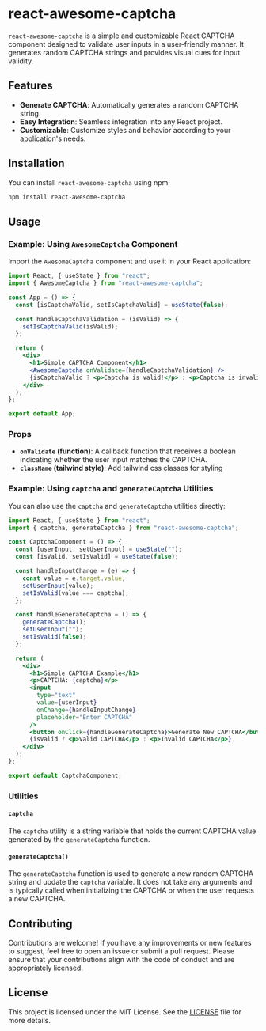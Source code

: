 # react-awesome-captcha

`react-awesome-captcha` is a simple and customizable React CAPTCHA component designed to validate user inputs in a user-friendly manner. It generates random CAPTCHA strings and provides visual cues for input validity.

## Features

- **Generate CAPTCHA**: Automatically generates a random CAPTCHA string.
- **Easy Integration**: Seamless integration into any React project.
- **Customizable**: Customize styles and behavior according to your application's needs.

## Installation

You can install `react-awesome-captcha` using npm:

```sh
npm install react-awesome-captcha
```

## Usage

### Example: Using `AwesomeCaptcha` Component

Import the `AwesomeCaptcha` component and use it in your React application:

```jsx
import React, { useState } from "react";
import { AwesomeCaptcha } from "react-awesome-captcha";

const App = () => {
  const [isCaptchaValid, setIsCaptchaValid] = useState(false);

  const handleCaptchaValidation = (isValid) => {
    setIsCaptchaValid(isValid);
  };

  return (
    <div>
      <h1>Simple CAPTCHA Component</h1>
      <AwesomeCaptcha onValidate={handleCaptchaValidation} />
      {isCaptchaValid ? <p>Captcha is valid!</p> : <p>Captcha is invalid!</p>}
    </div>
  );
};

export default App;
```

### Props

- **`onValidate` (function)**: A callback function that receives a boolean indicating whether the user input matches the CAPTCHA.
- **`className` (tailwind style)**: Add tailwind css classes for styling

### Example: Using `captcha` and `generateCaptcha` Utilities

You can also use the `captcha` and `generateCaptcha` utilities directly:

```jsx
import React, { useState } from "react";
import { captcha, generateCaptcha } from "react-awesome-captcha";

const CaptchaComponent = () => {
  const [userInput, setUserInput] = useState("");
  const [isValid, setIsValid] = useState(false);

  const handleInputChange = (e) => {
    const value = e.target.value;
    setUserInput(value);
    setIsValid(value === captcha);
  };

  const handleGenerateCaptcha = () => {
    generateCaptcha();
    setUserInput("");
    setIsValid(false);
  };

  return (
    <div>
      <h1>Simple CAPTCHA Example</h1>
      <p>CAPTCHA: {captcha}</p>
      <input
        type="text"
        value={userInput}
        onChange={handleInputChange}
        placeholder="Enter CAPTCHA"
      />
      <button onClick={handleGenerateCaptcha}>Generate New CAPTCHA</button>
      {isValid ? <p>Valid CAPTCHA</p> : <p>Invalid CAPTCHA</p>}
    </div>
  );
};

export default CaptchaComponent;
```

### Utilities

#### `captcha`

The `captcha` utility is a string variable that holds the current CAPTCHA value generated by the `generateCaptcha` function.

#### `generateCaptcha()`

The `generateCaptcha` function is used to generate a new random CAPTCHA string and update the `captcha` variable. It does not take any arguments and is typically called when initializing the CAPTCHA or when the user requests a new CAPTCHA.

## Contributing

Contributions are welcome! If you have any improvements or new features to suggest, feel free to open an issue or submit a pull request. Please ensure that your contributions align with the code of conduct and are appropriately licensed.

## License

This project is licensed under the MIT License. See the [LICENSE](./LICENSE) file for more details.
